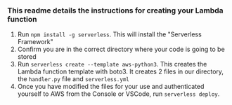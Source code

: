 ### This readme details the instructions for creating your Lambda function

1. Run ``npm install -g serverless``. This will install the "Serverless Framework" 
2. Confirm you are in the correct directory where your code is going to be stored
3. Run ``serverless create --template aws-python3``. This creates the Lambda function template with boto3. It creates 2 files in our directory, the ``handler.py`` file and ``serverless.yml``
4. Once you have modified the files for your use and authenticated yourself to AWS from the Console or VSCode, run ``serverless deploy``.   

